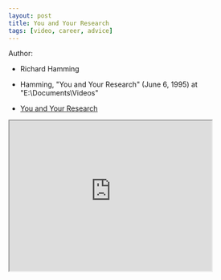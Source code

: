 ```yaml
---
layout: post
title: You and Your Research
tags: [video, career, advice]
---
```


Author:

- Richard Hamming

- Hamming, "You and Your Research" (June 6, 1995) at "E:\Documents\Videos"
- [You and Your Research](https://www.youtube.com/watch?v=a1zDuOPkMSw)

<!--more-->

<iframe width="80%" height="300px" src="https://www.youtube.com/embed/a1zDuOPkMSw">
</iframe>